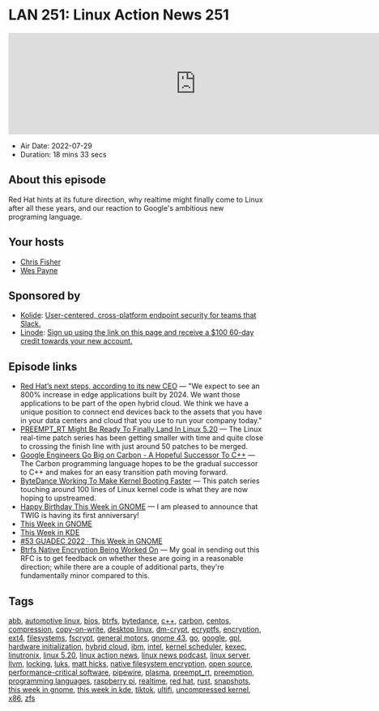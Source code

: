 # LAN 251: Linux Action News 251

<iframe src="https://player.fireside.fm/v2/DAcK9LdX+63HRnAKx?theme=dark" width="740" height="200" frameborder="0" scrolling="no"></iframe>

* Air Date: 2022-07-29
* Duration: 18 mins 33 secs

## About this episode

Red Hat hints at its future direction, why realtime might finally come to Linux after all these years, and our reaction to Google's ambitious new programing language.

## Your hosts
* [Chris Fisher](https://linuxactionnews.com/hosts/chris)
* [Wes Payne](https://linuxactionnews.com/hosts/wes)

## Sponsored by

  * [Kolide](https://kolide.com/lan): [User-centered, cross-platform endpoint security for teams that Slack. ](https://kolide.com/lan)
  * [Linode](http://linode.com/lan): [Sign up using the link on this page and receive a $100 60-day credit towards your new account. ](http://linode.com/lan)



## Episode links

  * [Red Hat’s next steps, according to its new CEO](https://www.zdnet.com/article/red-hats-next-steps-according-to-its-new-ceo-and-chairman/ "Red Hat’s next steps, according to its new CEO") — "We expect to see an 800% increase in edge applications built by 2024. We want those applications to be part of the open hybrid cloud. We think we have a unique position to connect end devices back to the assets that you have in your data centers and cloud that you use to run your company today."
  * [PREEMPT_RT Might Be Ready To Finally Land In Linux 5.20](https://www.phoronix.com/news/520-Maybe-Real-Time-PREEMPT_RT "PREEMPT_RT Might Be Ready To Finally Land In Linux 5.20") — The Linux real-time patch series has been getting smaller with time and quite close to crossing the finish line with just around 50 patches to be merged.
  * [Google Engineers Go Big on Carbon - A Hopeful Successor To C++](https://www.phoronix.com/news/Carbon-Successor-To-CPP "Google Engineers Go Big on Carbon - A Hopeful Successor To C++") — The Carbon programming language hopes to be the gradual successor to C++ and makes for an easy transition path moving forward.
  * [ByteDance Working To Make Kernel Booting Faster](https://www.phoronix.com/news/Bytedance-Faster-Kexec-Reboot "ByteDance Working To Make Kernel Booting Faster") — This patch series touching around 100 lines of Linux kernel code is what they are now hoping to upstreamed.
  * [Happy Birthday This Week in GNOME](https://thisweek.gnome.org/posts/2022/07/twig-52/ "Happy Birthday This Week in GNOME") — I am pleased to announce that TWIG is having its first anniversary!
  * [This Week in GNOME](http://thisweek.gnome.org/ "This Week in GNOME")
  * [This Week in KDE](https://pointieststick.com/category/this-week-in-kde/ "This Week in KDE")
  * [#53 GUADEC 2022 · This Week in GNOME](https://thisweek.gnome.org/posts/2022/07/twig-53/ "#53 GUADEC 2022 · This Week in GNOME")
  * [Btrfs Native Encryption Being Worked On](https://www.phoronix.com/news/Btrfs-FSCRYPT-Encryption-RFC-v2 "Btrfs Native Encryption Being Worked On") — My goal in sending out this RFC is to get feedback on whether these are going in a reasonable direction; while there are a couple of additional parts, they're fundamentally minor compared to this. 



## Tags

[abb](https://linuxactionnews.com/tags/abb), [automotive linux](https://linuxactionnews.com/tags/automotive%20linux), [bios](https://linuxactionnews.com/tags/bios), [btrfs](https://linuxactionnews.com/tags/btrfs), [bytedance](https://linuxactionnews.com/tags/bytedance), [c++](https://linuxactionnews.com/tags/c++), [carbon](https://linuxactionnews.com/tags/carbon), [centos](https://linuxactionnews.com/tags/centos), [compression](https://linuxactionnews.com/tags/compression), [copy-on-write](https://linuxactionnews.com/tags/copy-on-write), [desktop linux](https://linuxactionnews.com/tags/desktop%20linux), [dm-crypt](https://linuxactionnews.com/tags/dm-crypt), [ecryptfs](https://linuxactionnews.com/tags/ecryptfs), [encryption](https://linuxactionnews.com/tags/encryption), [ext4](https://linuxactionnews.com/tags/ext4), [filesystems](https://linuxactionnews.com/tags/filesystems), [fscrypt](https://linuxactionnews.com/tags/fscrypt), [general motors](https://linuxactionnews.com/tags/general%20motors), [gnome 43](https://linuxactionnews.com/tags/gnome%2043), [go](https://linuxactionnews.com/tags/go), [google](https://linuxactionnews.com/tags/google), [gpl](https://linuxactionnews.com/tags/gpl), [hardware initialization](https://linuxactionnews.com/tags/hardware%20initialization), [hybrid cloud](https://linuxactionnews.com/tags/hybrid%20cloud), [ibm](https://linuxactionnews.com/tags/ibm), [intel](https://linuxactionnews.com/tags/intel), [kernel scheduler](https://linuxactionnews.com/tags/kernel%20scheduler), [kexec](https://linuxactionnews.com/tags/kexec), [linutronix](https://linuxactionnews.com/tags/linutronix), [linux 5.20](https://linuxactionnews.com/tags/linux%205.20), [linux action news](https://linuxactionnews.com/tags/linux%20action%20news), [linux news podcast](https://linuxactionnews.com/tags/linux%20news%20podcast), [linux server](https://linuxactionnews.com/tags/linux%20server), [llvm](https://linuxactionnews.com/tags/llvm), [locking](https://linuxactionnews.com/tags/locking), [luks](https://linuxactionnews.com/tags/luks), [matt hicks](https://linuxactionnews.com/tags/matt%20hicks), [native filesystem encryption](https://linuxactionnews.com/tags/native%20filesystem%20encryption), [open source](https://linuxactionnews.com/tags/open%20source), [performance-critical software](https://linuxactionnews.com/tags/performance-critical%20software), [pipewire](https://linuxactionnews.com/tags/pipewire), [plasma](https://linuxactionnews.com/tags/plasma), [preempt_rt](https://linuxactionnews.com/tags/preempt_rt), [preemption](https://linuxactionnews.com/tags/preemption), [programming languages](https://linuxactionnews.com/tags/programming%20languages), [raspberry pi](https://linuxactionnews.com/tags/raspberry%20pi), [realtime](https://linuxactionnews.com/tags/realtime), [red hat](https://linuxactionnews.com/tags/red%20hat), [rust](https://linuxactionnews.com/tags/rust), [snapshots](https://linuxactionnews.com/tags/snapshots), [this week in gnome](https://linuxactionnews.com/tags/this%20week%20in%20gnome), [this week in kde](https://linuxactionnews.com/tags/this%20week%20in%20kde), [tiktok](https://linuxactionnews.com/tags/tiktok), [ultifi](https://linuxactionnews.com/tags/ultifi), [uncompressed kernel](https://linuxactionnews.com/tags/uncompressed%20kernel), [x86](https://linuxactionnews.com/tags/x86), [zfs](https://linuxactionnews.com/tags/zfs)
